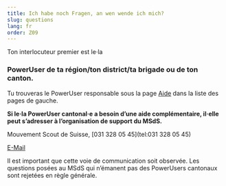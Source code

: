 ```yaml
---
title: Ich habe noch Fragen, an wen wende ich mich?
slug: questions
lang: fr
order: Z09
---
```

Ton interlocuteur premier est le·la

### PowerUser de ta région/ton district/ta brigade ou de ton canton.

Tu trouveras le PowerUser responsable sous la page [Aide](https://db.scout.ch/fr/help) dans la liste des pages de gauche.

**Si le·la PowerUser cantonal·e a besoin d’une aide complémentaire, il·elle peut s’adresser à l’organisation de support du MSdS.**

Mouvement Scout de Suisse, [031 328 05 45](tel:031 328 05 45)

[E-Mail](mailto:midata@pbs.ch)

Il est important que cette voie de communication soit observée. Les questions posées au MSdS qui n’émanent pas des PowerUsers cantonaux sont rejetées en règle générale.
